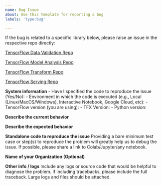 ```yaml
---
name: Bug Issue
about: Use this template for reporting a bug
labels: 'type:bug'

---
```


If the bug is related to a specific library below, please raise an issue in the
respective repo directly:

[TensorFlow Data Validation Repo](https://github.com/tensorflow/data-validation/issues)

[TensorFlow Model Analysis Repo](https://github.com/tensorflow/model-analysis/issues)

[TensorFlow Transform Repo](https://github.com/tensorflow/transform/issues)

[TensorFlow Serving Repo](https://github.com/tensorflow/serving/issues)

**System information** - Have I specified the code to reproduce the issue
(Yes/No): - Environment in which the code is executed (e.g., Local
(Linux/MacOS/Windows), Interactive Notebook, Google Cloud, etc): - TensorFlow
version (you are using): - TFX Version: - Python version:

**Describe the current behavior**

**Describe the expected behavior**

**Standalone code to reproduce the issue** Providing a bare minimum test case or
step(s) to reproduce the problem will greatly help us to debug the issue. If
possible, please share a link to Colab/Jupyter/any notebook.

**Name of your Organization (Optional)**

**Other info / logs** Include any logs or source code that would be helpful to
diagnose the problem. If including tracebacks, please include the full
traceback. Large logs and files should be attached.
